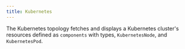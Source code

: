 ```yaml
---
title: Kubernetes
---
```


The Kubernetes topology fetches and displays a Kubernetes cluster's resources defined as `components` with types, `KubernetesNode`, and `KubernetesPod`.

```yaml file=<rootDir>/modules/canary-checker/fixtures/topology/k8s-system.yaml

```
